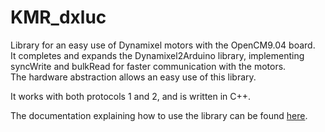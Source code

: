 # KMR_dxluc

Library for an easy use of Dynamixel motors with the OpenCM9.04 board. <br />
It completes and expands the Dynamixel2Arduino library, implementing syncWrite and bulkRead for faster communication with the motors. <br />
The hardware abstraction allows an easy use of this library.

It works with both protocols 1 and 2, and is written in C++.

The documentation explaining how to use the library can be found [here](docs/markdown_sources/mainpage.md).

